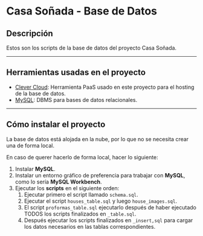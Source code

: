 # Casa Soñada - Base de Datos

## Descripción

Estos son los scripts de la base de datos del proyecto Casa Soñada.

---

## Herramientas usadas en el proyecto

- [Clever Cloud](https://www.clever-cloud.com/): Herramienta PaaS usado en este proyecto para el hosting de la base de datos.
- [MySQL](https://www.mysql.com/): DBMS para bases de datos relacionales.

---

## Cómo instalar el proyecto

La base de datos está alojada en la nube, por lo que no se necesita crear una de forma local.

En caso de querer hacerlo de forma local, hacer lo siguiente:

1. Instalar **MySQL**.
2. Instalar un entorno gráfico de preferencia para trabajar con **MySQL**, como lo sería **MySQL Workbench**.
3. Ejecutar los **scripts** en el siguiente orden:
    1. Ejecutar primero el script llamado `schema.sql`.
    2. Ejecutar el script `houses_table.sql` y luego `house_images.sql`.
    3. El script `proformas_table.sql` ejecutarlo después de haber ejecutado TODOS los scripts finalizados en `_table.sql`.
    4. Después ejecutar los scripts finalizados en `_insert,sql` para cargar los datos necesarios en las tablas correspondientes.
